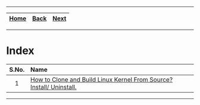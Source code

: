 
---

| [Home](/README.md) | [Back](../Git/1_git_cheat_sheet.md) | [Next](./1_clone_and_build_linux_kernel_from_source_install_or_uninstall.md) |
| :---: | :---: | :---: |

---

# Index

| S.No. | Name |
| :---: | :--- |
| 1 | [How to Clone and Build Linux Kernel From Source? Install/ Uninstall.](./1_clone_and_build_linux_kernel_from_source_install_or_uninstall.md) |

---